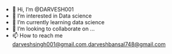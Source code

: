 - 👋 Hi, I’m @DARVESH001
- 👀 I’m interested in Data science
- 🌱 I’m currently learning data science
- 💞️ I’m looking to collaborate on ...
- 📫 How to reach me darveshsingh001@gmail.com,darveshbansal748@gmail.com

<!---
DARVESH001/DARVESH001 is a ✨ special ✨ repository because its `README.md` (this file) appears on your GitHub profile.
You can click the Preview link to take a look at your changes.
--->
